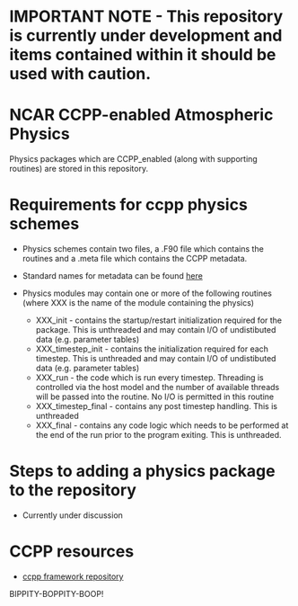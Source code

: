# IMPORTANT NOTE - This repository is currently under development and items contained within it should be used with caution.

# NCAR CCPP-enabled Atmospheric Physics

Physics packages which are CCPP_enabled (along with supporting routines) are stored in this repository.

# Requirements for ccpp physics schemes

* Physics schemes contain two files, a .F90 file which contains the routines and a .meta file which contains the CCPP metadata.

* Standard names for metadata can be found [here](https://github.com/gold2718/ccpp-framework/wiki/Metadata-standard-names)

* Physics modules may contain one or more of the following routines (where XXX is the name of the module containing the physics)
  * XXX_init - contains the startup/restart initialization required for the package.  This is unthreaded and may contain I/O of undistibuted data (e.g. parameter tables)
  * XXX_timestep_init - contains the initialization required for each timestep.  This is unthreaded and may contain I/O of undistibuted data (e.g. parameter tables)
  * XXX_run - the code which is run every timestep.  Threading is controlled via the host model and the number of available threads will be passed into the routine.  No I/O is permitted in this routine
  * XXX_timestep_final - contains any post timestep handling.  This is unthreaded
  * XXX_final -  contains any code logic which needs to be performed at the end of the run prior to the program exiting.  This is unthreaded.

# Steps to adding a physics package to the repository
  * Currently under discussion

# CCPP resources

* [ccpp framework repository](https://github.com/NCAR/ccpp-framework)

BIPPITY-BOPPITY-BOOP!

